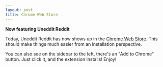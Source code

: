 ```yaml
---
layout: post
title: Chrome Web Store
---
```

**Now featuring Uneddit Reddit**

Today, Uneddit Reddit has now shows up in the [Chrome Web Store](https://chrome.google.com/webstore/detail/uneddit-reddit/akibhpdlinfcelalimeibjcdolmfifel). This should make things much easier from an installation perspective.

You can also see on the sidebar to the left, there's an "Add to Chrome" button. Just click it, and the extension installs! Enjoy!
